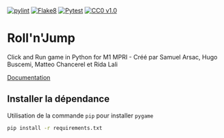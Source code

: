 [![pylint](https://github.com/tinylinux/m1platformer/workflows/Pylint/badge.svg)](https://github.com/tinylinux/m1platformer/actions?query=workflow%3APylint)
[![Flake8](https://github.com/tinylinux/m1platformer/workflows/Flake8/badge.svg)](https://github.com/tinylinux/m1platformer/actions?query=workflow%3AFlake8)
[![Pytest](https://github.com/tinylinux/m1platformer/workflows/Pytest/badge.svg)](https://github.com/tinylinux/m1platformer/actions?query=workflow%3APytest)
[![CC0 v1.0](https://img.shields.io/badge/licence-CC0%20v1.0-blue)](https://creativecommons.org/publicdomain/zero/1.0/)

# Roll'n'Jump
Click and Run game in Python for M1 MPRI - Créé par Samuel Arsac, Hugo Buscemi, Matteo Chancerel et Rida Lali

[Documentation](https://tinylinux.github.io/m1platformer/)

## Installer la dépendance
Utilisation de la commande `pip` pour installer `pygame`
```bash
pip install -r requirements.txt
```
